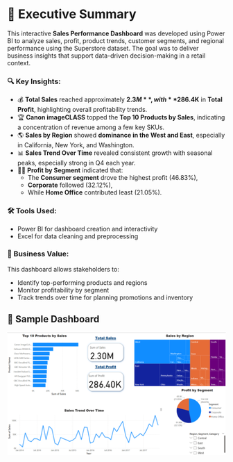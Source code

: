 # 🧠 Executive Summary

This interactive **Sales Performance Dashboard** was developed using Power BI to analyze sales, profit, product trends, customer segments, and regional performance using the Superstore dataset. The goal was to deliver business insights that support data-driven decision-making in a retail context.

### 🔍 Key Insights:
- 💰 **Total Sales** reached approximately **$2.3M**, with **$286.4K** in **Total Profit**, highlighting overall profitability trends.
- 🏆 **Canon imageCLASS** topped the **Top 10 Products by Sales**, indicating a concentration of revenue among a few key SKUs.
- 🌎 **Sales by Region** showed **dominance in the West and East**, especially in California, New York, and Washington.
- 📊 **Sales Trend Over Time** revealed consistent growth with seasonal peaks, especially strong in Q4 each year.
- 🧑‍💼 **Profit by Segment** indicated that:
  - The **Consumer segment** drove the highest profit (46.83%),
  - **Corporate** followed (32.12%),
  - While **Home Office** contributed least (21.05%).

### 🛠️ Tools Used:
- Power BI for dashboard creation and interactivity
- Excel for data cleaning and preprocessing

### 🎯 Business Value:
This dashboard allows stakeholders to:
- Identify top-performing products and regions
- Monitor profitability by segment
- Track trends over time for planning promotions and inventory

## 📸 Sample Dashboard

![Sales Dashboard](dashboard_overview.png)

